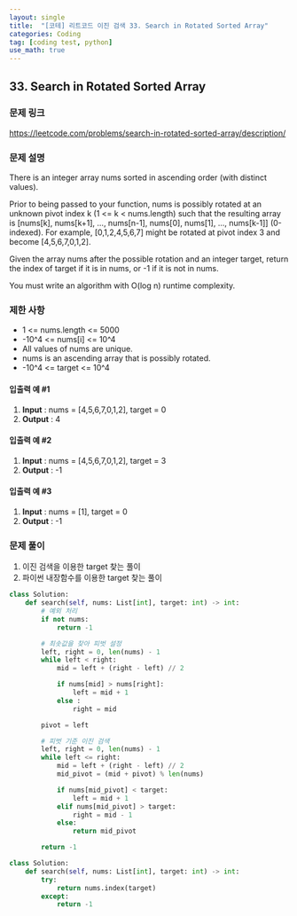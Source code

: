 ```yaml
---
layout: single
title:  "[코테] 리트코드 이진 검색 33. Search in Rotated Sorted Array"
categories: Coding
tag: [coding test, python]
use_math: true
---
```


## 33. Search in Rotated Sorted Array
### 문제 링크
<https://leetcode.com/problems/search-in-rotated-sorted-array/description/>

### 문제 설명
There is an integer array nums sorted in ascending order (with distinct values).

Prior to being passed to your function, nums is possibly rotated at an unknown pivot index k (1 <= k < nums.length) such that the resulting array is [nums[k], nums[k+1], ..., nums[n-1], nums[0], nums[1], ..., nums[k-1]] (0-indexed). For example, [0,1,2,4,5,6,7] might be rotated at pivot index 3 and become [4,5,6,7,0,1,2].

Given the array nums after the possible rotation and an integer target, return the index of target if it is in nums, or -1 if it is not in nums.

You must write an algorithm with O(log n) runtime complexity.

### 제한 사항
- 1 <= nums.length <= 5000
- -10^4 <= nums[i] <= 10^4
- All values of nums are unique.
- nums is an ascending array that is possibly rotated.
- -10^4 <= target <= 10^4

#### 입출력 예 #1 
1. **Input** : nums = [4,5,6,7,0,1,2], target = 0
2. **Output** : 4

#### 입출력 예 #2
1. **Input** : nums = [4,5,6,7,0,1,2], target = 3
2. **Output** : -1

#### 입출력 예 #3 
1. **Input** : nums = [1], target = 0
2. **Output** : -1

### 문제 풀이
1. 이진 검색을 이용한 target 찾는 풀이
2. 파이썬 내장함수를 이용한 target 찾는 풀이


```python
class Solution:
    def search(self, nums: List[int], target: int) -> int:
        # 예외 처리
        if not nums:
            return -1

        # 최솟값을 찾아 피벗 설정
        left, right = 0, len(nums) - 1
        while left < right:
            mid = left + (right - left) // 2

            if nums[mid] > nums[right]:
                left = mid + 1
            else :
                right = mid

        pivot = left

        # 피벗 기준 이진 검색
        left, right = 0, len(nums) - 1
        while left <= right:
            mid = left + (right - left) // 2
            mid_pivot = (mid + pivot) % len(nums)

            if nums[mid_pivot] < target:
                left = mid + 1
            elif nums[mid_pivot] > target:
                right = mid - 1
            else:
                return mid_pivot

        return -1
```


```python
class Solution:
    def search(self, nums: List[int], target: int) -> int:
        try: 
            return nums.index(target)
        except:
            return -1
```
